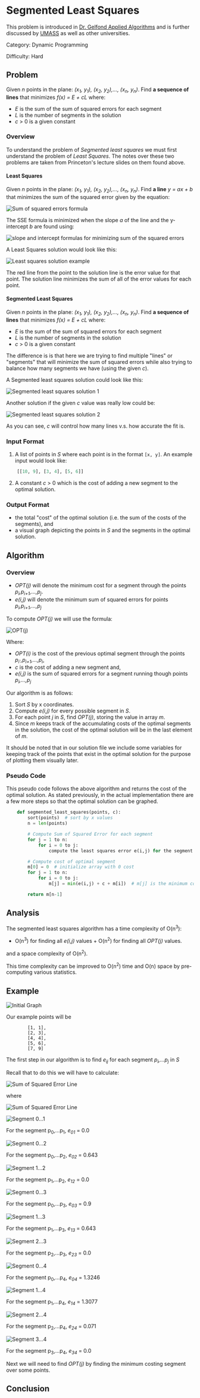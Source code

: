 # Segmented Least Squares

This problem is introduced in [Dr. Gelfond Applied Algorithms](http://redwood.cs.ttu.edu/~mgelfond/FALL-2012/slides.pdf) and is further discussed by [UMASS](https://people.cs.umass.edu/~sheldon/teaching/mhc/cs312/2013sp/Slides/Slides15%20-%20Segmented%20Least%20Squares.pdf) as well as other universities.

Category: Dynamic Programming

Difficulty: Hard

## Problem

Given _n_ points in the plane: _(x<sub>1</sub>, y<sub>1</sub>),  (x<sub>2</sub>, y<sub>2</sub>),..., (x<sub>n</sub>, y<sub>n</sub>)_.
Find **a sequence of lines** that minimizes _f(x) = E + cL_ where:
- _E_ is the sum of the sum of squared errors for each segment
- _L_ is the number of segments in the solution
- _c_ > 0 is a given constant

### Overview

To understand the problem of _Segmented least squares_ we must first understand the problem of _Least Squares_.
The notes over these two problems are taken from Princeton's lecture slides on them found above.

#### Least Squares

Given _n_ points in the plane: _(x<sub>1</sub>, y<sub>1</sub>),  (x<sub>2</sub>, y<sub>2</sub>),..., (x<sub>n</sub>, y<sub>n</sub>)_.
Find **a line** _y = ax + b_ that minimizes the sum of the squared error given by the equation:

![Sum of squared errors formula](./assets/sse.png)

The SSE formula is minimized when the slope _a_ of the line and the y-intercept _b_ are found using:

![slope and intercept formulas for minimizing sum of the squared errors](./assets/a_and_b.png)

A Least Squares solution would look like this:

![Least squares solution example](./assets/least_squares_sol.png)

The red line from the point to the solution line is the error value for that point. The solution line minimizes the sum of all
of the error values for each point.

#### Segmented Least Squares

Given _n_ points in the plane: _(x<sub>1</sub>, y<sub>1</sub>),  (x<sub>2</sub>, y<sub>2</sub>),..., (x<sub>n</sub>, y<sub>n</sub>)_.
Find **a sequence of lines** that minimizes _f(x) = E + cL_ where:
- _E_ is the sum of the sum of squared errors for each segment
- _L_ is the number of segments in the solution
- _c_ > 0 is a given constant

The difference is is that here we are trying to find multiple "lines" or "segments" that
will minimize the sum of squared errors while also trying to balance how many segments we have (using the given _c_).

A Segmented least squares solution could look like this:

![Segmented least squares solution 1](./assets/seg_least_squares_sol1.png)

Another solution if the given _c_ value was really low could be:

![Segmented least squares solution 2](./assets/seg_least_squares_sol2.png)

As you can see, _c_ will control how many lines v.s. how accurate the fit is.

### Input Format

1. A list of points in _S_ where each point is in the format `[x, y]`. An example input would look like:
```Python
    [[10, 9], [3, 4], [5, 6]]
```
2. A constant _c_ > 0 which is the cost of adding a new segment to the optimal solution.

### Output Format

- the total "cost" of the optimal solution (i.e. the sum of the costs of the segments), and
- a visual graph depicting the points in _S_ and the segments in the optimal solution.

## Algorithm
### Overview
- _OPT(j)_ will denote the minimum cost for a segment through the points _p<sub>i</sub>,p<sub>i+1</sub>,...,p<sub>j</sub>_.
- _e(i,j)_ will denote the minimum sum of squared errors for points _p<sub>i</sub>,p<sub>i+1</sub>,...,p<sub>j</sub>_

To compute _OPT(j)_ we will use the formula:

![OPT(j)](./assets/opt_j.png)

Where:
- _OPT(i)_ is the cost of the previous optimal segment through the points _p<sub>i`</sub>,p<sub>i+1</sub>,...,p<sub>i</sub>_,
- _c_ is the cost of adding a new segment and,
- _e(i,j)_ is the sum of squared errors for a segment running though points  _p<sub>i</sub>,...,p<sub>j</sub>_

Our algorithm is as follows:

1. Sort _S_ by x coordinates.
2. Compute _e(i,j)_ for every possible segment in _S_.
3. For each point _j_ in _S_, find _OPT(j)_, storing the value in array _m_.
4. Since _m_ keeps track of the accumulating costs of the optimal segments in the solution, the cost of the optimal solution will be in the last element of _m_.

It should be noted that in our solution file we include some variables for keeping track of the points that exist in the optimal solution for the purpose
of plotting them visually later.

### Pseudo Code

This pseudo code follows the above algorithm and returns the cost of the optimal solution. As stated previously, in the
actual implementation there are a few more steps so that the optimal solution can be graphed.

````Python
    def segmented_least_squares(points, c):
        sort(points)  # sort by x values
        n = len(points)

        # Compute Sum of Squared Error for each segment
        for j = 1 to n:
            for i = 0 to j:
                compute the least squares error e(i,j) for the segment pi, pi+1,...,pj

        # Compute cost of optimal segment
        m[0] = 0  # initialize array with 0 cost
        for j = 1 to n:
            for i = 0 to j:
                m[j] = min(e(i,j) + c + m[i])  # m[j] is the minimum costing segment for the points pi to pj

        return m[n-1]
````
## Analysis

The segmented least squares algorithm has a time complexity of O(n<sup>3</sup>):
- O(n<sup>3</sup>) for finding all _e(i,j)_ values + O(n<sup>2</sup>) for finding all _OPT(j)_ values.

and a space complexity of O(n<sup>2</sup>).

This time complexity can be improved to O(n<sup>2</sup>) time and O(n) space by pre-computing
various statistics.


## Example

![Initial Graph](./assets/initial_plot.png)

Our example points will be
```
        [1, 1],
        [2, 3],
        [4, 4],
        [5, 6],
        [7, 9]
```

The first step in our algorithm is to find _e<sub>ij</sub>_ for each segment _p<sub>i</sub>,...p<sub>j</sub>_ in _S_

Recall that to do this we will have to calculate:

![Sum of Squared Error Line](./assets/sse.png)

where

![Sum of Squared Error Line](./assets/a_and_b.png)


![Segment 0...1](./assets/seg_01.png)

For the segment p<sub>0</sub>,...p<sub>1</sub>, _e<sub>01</sub>_ = 0.0

![Segment 0...2](./assets/seg_02.png)

For the segment p<sub>0</sub>,...p<sub>2</sub>, _e<sub>02</sub>_ = 0.643

![Segment 1...2](./assets/seg_12.png)

For the segment p<sub>1</sub>,...p<sub>2</sub>, _e<sub>12</sub>_ = 0.0

![Segment 0...3](./assets/seg_03.png)

For the segment p<sub>0</sub>,...p<sub>3</sub>, _e<sub>03</sub>_ = 0.9

![Segment 1...3](./assets/seg_13.png)

For the segment p<sub>1</sub>,...p<sub>3</sub>, _e<sub>13</sub>_ = 0.643

![Segment 2...3](./assets/seg_23.png)

For the segment p<sub>2</sub>,...p<sub>3</sub>, _e<sub>23</sub>_ = 0.0

![Segment 0...4](./assets/seg_04.png)

For the segment p<sub>0</sub>,...p<sub>4</sub>, _e<sub>04</sub>_ = 1.3246

![Segment 1...4](./assets/seg_14.png)

For the segment p<sub>1</sub>,...p<sub>4</sub>, _e<sub>14</sub>_ = 1.3077

![Segment 2...4](./assets/seg_24.png)

For the segment p<sub>2</sub>,...p<sub>4</sub>, _e<sub>24</sub>_ = 0.071

![Segment 3...4](./assets/seg_34.png)

For the segment p<sub>3</sub>,...p<sub>4</sub>, _e<sub>34</sub>_ = 0.0


Next we will need to find _OPT(j)_ by finding the minimum costing segment over
some points.















## Conclusion


